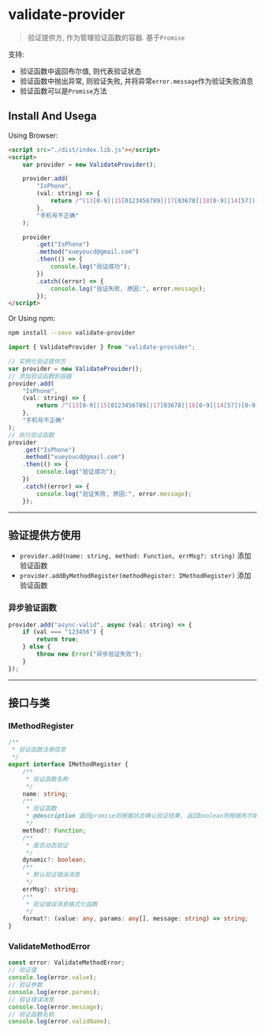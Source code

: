 # validate-provider

> 验证提供方, 作为管理验证函数的容器. 基于`Promise`

支持:

-   验证函数中返回布尔值, 则代表验证状态
-   验证函数中抛出异常, 则验证失败, 并将异常`error.message`作为验证失败消息
-   验证函数可以是`Promise`方法

## Install And Usega

Using Browser:

```html
<script src="./dist/index.lib.js"></script>
<script>
    var provider = new ValidateProvider();

    provider.add(
        "IsPhone",
        (val: string) => {
            return /^(13[0-9]|15[0123456789]|17[03678]|18[0-9]|14[57])[0-9]{8}$/.test(val);
        },
        "手机号不正确"
    );

    provider
        .get("IsPhone")
        .method("xueyoucd@gmail.com")
        .then(() => {
            console.log("验证成功");
        })
        .catch((error) => {
            console.log("验证失败, 原因:", error.message);
        });
</script>
```

Or Using npm:

```sh
npm install --save validate-provider
```

```js
import { ValidateProvider } from "validate-provider";

// 实例化验证提供方
var provider = new ValidateProvider();
// 添加验证函数到容器
provider.add(
    "IsPhone",
    (val: string) => {
        return /^(13[0-9]|15[0123456789]|17[03678]|18[0-9]|14[57])[0-9]{8}$/.test(val);
    },
    "手机号不正确"
);
// 执行验证函数
provider
    .get("IsPhone")
    .method("xueyoucd@gmail.com")
    .then(() => {
        console.log("验证成功");
    })
    .catch((error) => {
        console.log("验证失败, 原因:", error.message);
    });
```

---

## 验证提供方使用

-   `provider.add(name: string, method: Function, errMsg?: string)` 添加验证函数
-   `provider.addByMethodRegister(methodRegister: IMethodRegister)` 添加验证函数

### 异步验证函数

```js
provider.add("async-valid", async (val: string) => {
    if (val === "123456") {
        return true;
    } else {
        throw new Error("异步验证失败");
    }
});
```

---

## 接口与类

### IMethodRegister

```typescript
/**
 * 验证函数注册信息
 */
export interface IMethodRegister {
    /**
     * 验证函数名称
     */
    name: string;
    /**
     * 验证函数
     * @description 返回promise则根据状态确认验证结果, 返回boolean则根据布尔确认结果, 返回字符串则总是失败结果, 并将字符串作为失败消息
     */
    method?: Function;
    /**
     * 是否动态验证
     */
    dynamic?: boolean;
    /**
     * 默认验证错误消息
     */
    errMsg?: string;
    /**
     * 验证错误消息格式化函数
     */
    format?: (value: any, params: any[], message: string) => string;
}
```

### ValidateMethodError

```typescript
const error: ValidateMethodError;
// 验证值
console.log(error.value);
// 验证参数
console.log(error.params);
// 验证错误消息
console.log(error.message);
// 验证函数名称
console.log(error.validName);
```
